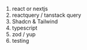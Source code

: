 
1. react or nextjs
2. reactquery / tanstack query
3. Shadcn & Tailwind
4. typescript
5. zod / yup 
6. testing 
